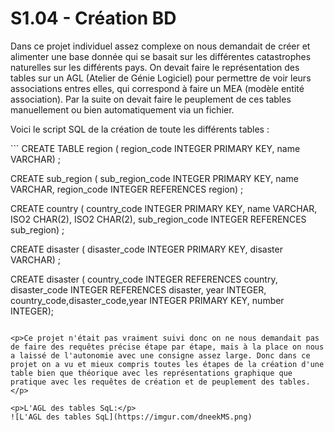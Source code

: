 <h1>S1.04 - Création BD</h1>

<p>Dans ce projet individuel assez complexe on nous demandait de créer et alimenter une base donnée qui se basait sur les différentes catastrophes naturelles sur les différents pays. On devait faire le représentation des tables sur un AGL (Atelier de Génie Logiciel) pour permettre de voir leurs associations entres elles, qui correspond à faire un MEA (modèle entité association). Par la suite on devait faire le peuplement de ces tables manuellement ou bien automatiquement via un fichier.</p>
<p>Voici le script SQL de la création de toute les différents tables :</p>
```
CREATE  TABLE region (
	region_code INTEGER PRIMARY KEY,
	name VARCHAR) ;

CREATE sub_region (
	sub_region_code INTEGER PRIMARY KEY,
	name VARCHAR,
	region_code INTEGER REFERENCES region) ;

CREATE country (
	country_code INTEGER PRIMARY KEY,
	name VARCHAR,
	ISO2 CHAR(2),
	ISO2 CHAR(2),
	sub_region_code INTEGER REFERENCES sub_region) ;

CREATE disaster (
	disaster_code INTEGER PRIMARY KEY,
	disaster VARCHAR) ;

CREATE disaster (
	country_code INTEGER REFERENCES country,
	disaster_code INTEGER REFERENCES disaster,
	year INTEGER,
	country_code,disaster_code,year INTEGER PRIMARY KEY,
	number INTEGER);

```

<p>Ce projet n'était pas vraiment suivi donc on ne nous demandait pas de faire des requêtes précise étape par étape, mais à la place on nous a laissé de l'autonomie avec une consigne assez large. Donc dans ce projet on a vu et mieux compris toutes les étapes de la création d'une table bien que théorique avec les représentations graphique que pratique avec les requêtes de création et de peuplement des tables.</p>

<p>L'AGL des tables SqL:</p>
![L'AGL des tables SqL](https://imgur.com/dneekMS.png)




